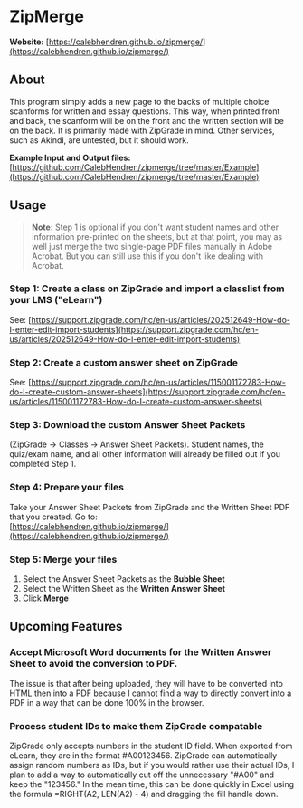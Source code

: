# ZipMerge

**Website:** [https://calebhendren.github.io/zipmerge/](https://calebhendren.github.io/zipmerge/)

## About

This program simply adds a new page to the backs of multiple choice scanforms for written and essay questions. This way, when printed front and back, the scanform will be on the front and the written section will be on the back. It is primarily made with ZipGrade in mind. Other services, such as Akindi, are untested, but it should work.

**Example Input and Output files:**  
[https://github.com/CalebHendren/zipmerge/tree/master/Example](https://github.com/CalebHendren/zipmerge/tree/master/Example)

## Usage

> **Note:** Step 1 is optional if you don't want student names and other information pre-printed on the sheets, but at that point, you may as well just merge the two single-page PDF files manually in Adobe Acrobat. But you can still use this if you don't like dealing with Acrobat.

### Step 1: Create a class on ZipGrade and import a classlist from your LMS ("eLearn")
See: [https://support.zipgrade.com/hc/en-us/articles/202512649-How-do-I-enter-edit-import-students](https://support.zipgrade.com/hc/en-us/articles/202512649-How-do-I-enter-edit-import-students)

### Step 2: Create a custom answer sheet on ZipGrade
See: [https://support.zipgrade.com/hc/en-us/articles/115001172783-How-do-I-create-custom-answer-sheets](https://support.zipgrade.com/hc/en-us/articles/115001172783-How-do-I-create-custom-answer-sheets)

### Step 3: Download the custom Answer Sheet Packets
(ZipGrade → Classes → Answer Sheet Packets). Student names, the quiz/exam name, and all other information will already be filled out if you completed Step 1.

### Step 4: Prepare your files
Take your Answer Sheet Packets from ZipGrade and the Written Sheet PDF that you created. Go to:  
[https://calebhendren.github.io/zipmerge/](https://calebhendren.github.io/zipmerge/)

### Step 5: Merge your files
1. Select the Answer Sheet Packets as the **Bubble Sheet**
2. Select the Written Sheet as the **Written Answer Sheet**
3. Click **Merge**

## Upcoming Features

### Accept Microsoft Word documents for the Written Answer Sheet to avoid the conversion to PDF. 
The issue is that after being uploaded, they will have to be converted into HTML then into a PDF because I cannot find a way to directly convert into a PDF in a way that can be done 100% in the browser.

### Process student IDs to make them ZipGrade compatable
ZipGrade only accepts numbers in the student ID field. When exported from eLearn, they are in the format #A00123456. ZipGrade can automatically assign random numbers as IDs, but if you would rather use their actual IDs, I plan to add a way to automatically cut off the unnecessary "#A00" and keep the "123456." In the mean time, this can be done quickly in Excel using the formula =RIGHT(A2, LEN(A2) - 4) and dragging the fill handle down.
